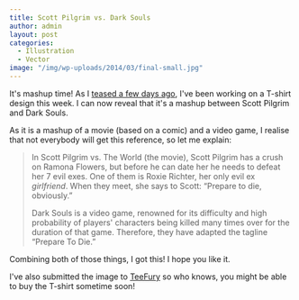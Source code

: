 ```yaml
---
title: Scott Pilgrim vs. Dark Souls
author: admin
layout: post
categories:
  - Illustration
  - Vector
image: "/img/wp-uploads/2014/03/final-small.jpg"
---
```

It's mashup time! As I [teased a few days ago](/blog/personal%20work/2014/03/20/drawing-progress-mashup-time/), I've been working on a T-shirt design this week. I can now reveal that it's a mashup between Scott Pilgrim and Dark Souls.

As it is a mashup of a movie (based on a comic) and a video game, I realise that not everybody will get this reference, so let me explain:

> In Scott Pilgrim vs. The World (the movie), Scott Pilgrim has a crush on Ramona Flowers, but before he can date her he needs to defeat her 7 evil exes. One of them is Roxie Richter, her only evil ex *girlfriend*. When they meet, she says to Scott: &#8220;Prepare to die, obviously.&#8221;
> 
> Dark Souls is a video game, renowned for its difficulty and high probability of players' characters being killed many times over for the duration of that game. Therefore, they have adapted the tagline &#8220;Prepare To Die.&#8221;

Combining both of those things, I got this! I hope you like it.

I've also submitted the image to <a href="http://www.teefury.com/" target="_blank">TeeFury</a> so who knows, you might be able to buy the T-shirt sometime soon!

 [1]: http://thecrypt.co.nz/category/blog/drawing-progress-mashup-time/ "Drawing in Progress: Mashup time!"